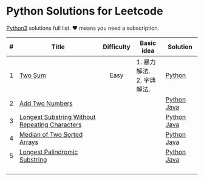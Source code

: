# Python Solutions for Leetcode

[Python3](https://github.com/ChenxiiCheng/Python-LC-Solution) solutions full list. &hearts; means you need a subscription.

| #    | Title                                                        | Difficulty | Basic  idea                   | Solution                                                     |
| ---- | ------------------------------------------------------------ | :--------: | ----------------------------- | ------------------------------------------------------------ |
| 1    | [Two Sum](https://leetcode.com/problems/two-sum/)            |    Easy    | 1. 暴力解法.<br/>2. 字典解法. | [Python](https://github.com/ChenxiiCheng/Python-LC-Solution/blob/master/Q1-Two%20Sum-Easy.py) |
| 2    | [Add Two Numbers](https://leetcode.com/problems/add-two-numbers/) |            |                               | [Python](https://github.com/qiyuangong/leetcode/blob/master/python/002_Add_Two_Numbers.py) [Java](https://github.com/qiyuangong/leetcode/blob/master/java/002_Add_Two_Numbers.java) |
| 3    | [Longest Substring Without Repeating Characters](https://leetcode.com/problems/longest-substring-without-repeating-characters/) |            |                               | [Python](https://github.com/qiyuangong/leetcode/blob/master/python/003_Longest_Substring_Without_Repeating_Characters.py) [Java](https://github.com/qiyuangong/leetcode/blob/master/java/003_Longest_Substring_Without_Repeating_Characters.java) |
| 4    | [Median of Two Sorted Arrays](https://leetcode.com/problems/median-of-two-sorted-arrays/) |            |                               | [Python](https://github.com/qiyuangong/leetcode/blob/master/python/004_Median_of_Two_Sorted_Arrays.py) [Java](https://github.com/qiyuangong/leetcode/blob/master/java/004_Median_of_Two_Sorted_Arrays.java) |
| 5    | [Longest Palindromic Substring](https://leetcode.com/problems/longest-palindromic-substring/) |            |                               | [Python](https://github.com/qiyuangong/leetcode/blob/master/python/005_Longest_Palindromic_Substring.py) [Java](https://github.com/qiyuangong/leetcode/blob/master/java/005_Longest_Palindromic_Substring.java) |
|      |                                                              |            |                               |                                                              |
|      |                                                              |            |                               |                                                              |
|      |                                                              |            |                               |                                                              |
|      |                                                              |            |                               |                                                              |

